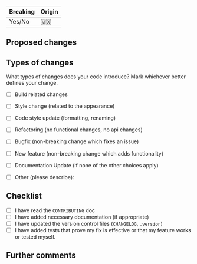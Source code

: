 | Breaking | Origin |
| -------- | ------ |
| Yes/No   | 🇲🇽     |


## Proposed changes
<!-- Describe the big picture of your changes here to communicate to the
maintainers why we should accept this pull request. If it fixes a bug or
resolves a feature request, be sure to link to that issue. -->


## Types of changes
<!-- Please do not submit updates to dependencies unless it fixes an issue. -->
<!-- Please try to limit your pull request to one type, submit multiple pull requests if needed. -->
What types of changes does your code introduce? Mark whichever better defines your change.
- [ ] Build related changes
- [ ] Style change (related to the appearance)
- [ ] Code style update (formatting, renaming)
- [ ] Refactoring (no functional changes, no api changes)
- [ ] Bugfix (non-breaking change which fixes an issue)
- [ ] New feature (non-breaking change which adds functionality)
- [ ] Documentation Update (if none of the other choices apply)
- [ ] Other (please describe):


## Checklist
<!-- Put an `x` in the boxes that apply. You can also fill these out after creating the PR.
If you're unsure about any of them, don't hesitate to ask. We're here to help!
This is simply a reminder of what we are going to look for before merging your code. -->
- [ ] I have read the `CONTRIBUTING` doc
- [ ] I have added necessary documentation (if appropriate)
- [ ] I have updated the version control files (`CHANGELOG`, `.version`)
- [ ] I have added tests that prove my fix is effective or that my feature works or tested myself.

## Further comments
<!-- If this is a relatively large or complex change, kick off the discussion by explaining
why you chose the solution you did and what alternatives you considered, etc... -->
<!-- If this introduces a breaking change, please describe the impact and migration path for
existing applications below. -->
